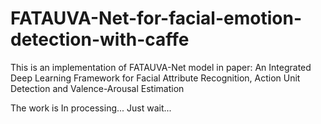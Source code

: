 # FATAUVA-Net-for-facial-emotion-detection-with-caffe
This is an implementation of FATAUVA-Net model in paper: An Integrated Deep Learning Framework for Facial Attribute Recognition, Action Unit Detection and Valence-Arousal Estimation


The work is In processing...
Just wait...
